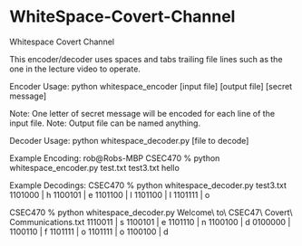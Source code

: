 # WhiteSpace-Covert-Channel

Whitespace Covert Channel

This encoder/decoder uses spaces and tabs trailing file lines such as the one in the lecture video to operate.

Encoder Usage:
python whitespace_encoder [input file] [output file] [secret message]

Note: One letter of secret message will be encoded for each line of the input file.
Note: Output file can be named anything.

Decoder Usage: 
python whitespace_decoder.py [file to decode]

Example Encoding:
rob@Robs-MBP CSEC470 % python whitespace_encoder.py test.txt test3.txt hello

Example Decodings:
CSEC470 % python whitespace_decoder.py test3.txt
1101000 | h
1100101 | e
1101100 | l
1101100 | l
1101111 | o

CSEC470 % python whitespace_decoder.py Welcome\ to\ CSEC47\ Covert\ Communications.txt 
1110011 | s
1100101 | e
1101110 | n
1100100 | d
0100000 |  
1100110 | f
1101111 | o
1101111 | o
1100100 | d
